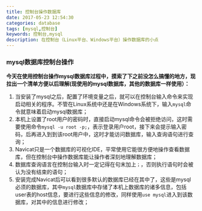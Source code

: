 ```yaml
---
title: 控制台操作数据库
date: 2017-05-23 12:54:30
categories: database
tags: [mysql,控制台]
keywords: 控制台,mysql
description: 在控制台（Linux平台、Windows平台）操作数据库的小点
---
```

### mysql数据库控制台操作 ###
**今天在使用控制台操作mysql数据库过程中，摸索了下之前没怎么搞懂的地方，现拉出一个清单方便以后理解(现使用的mysql数据库，其他的数据库一样使用）：**
1. 当安装了mysql之后，配置了环境变量之后，就可以在控制台输入命令来实现启动相关的程序。不管在Linux系统中还是在Windows系统下，输入`mysql`命令就意味着启动mysql数据库；
2. 本机上设置了root用户的密码时，直接启动mysql命令会被拒绝访问，这时需要使用命令`mysql -u root -p;`，表示登录用户root，接下来会提示输入密码，后再进入到到该root用户中，这时才能访问数据库，输入查询语句进行查询；
3. Navicat只是一个数据库的可视化IDE，平常使用它能很方便地操作查看数据库，但在控制台中操作数据库能让操作者深刻地理解数据库；
4. 数据库查询语言在控制台输入时一定记得在句末加上`；`，否则执行语句时会被认为没有结束的语句；
5. 安装完成Navicat后可以看到很多默认的数据库已经在其中了，这些是mysql必须的数据库，其中`mysql`数据库中存储了本机上数据库的诸多信息，包括user表的host信息，要进行这些信息的修改，同样使用`use mysql`进入到该数据库，对其中的信息进行修改；